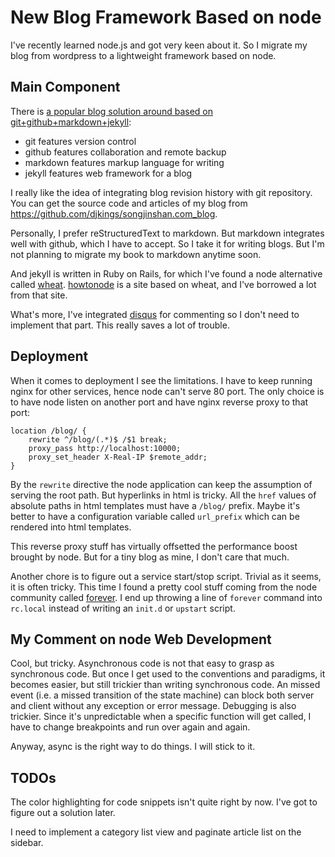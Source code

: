 # New Blog Framework Based on node

I've recently learned node.js and got very keen about it. So I migrate my blog from wordpress to a lightweight framework based on node.

## Main Component

There is [a popular blog solution around based on git+github+markdown+jekyll](http://www.yangzhiping.com/tech/writing-space.html):

* git features version control
* github features collaboration and remote backup
* markdown features markup language for writing
* jekyll features web framework for a blog

I really like the idea of integrating blog revision history with git repository. You can get the source code and articles of my blog from <https://github.com/djkings/songjinshan.com_blog>.

Personally, I prefer reStructuredText to markdown. But markdown integrates well with github, which I have to accept. So I take it for writing blogs. But I'm not planning to migrate my book to markdown anytime soon.

And jekyll is written in Ruby on Rails, for which I've found a node alternative called [wheat](https://github.com/creationix/wheat). [howtonode](http://howtonode.org) is a site based on wheat, and I've borrowed a lot from that site.

What's more, I've integrated [disqus](http://disqus.com) for commenting so I don't need to implement that part. This really saves a lot of trouble.

## Deployment

When it comes to deployment I see the limitations. I have to keep running nginx for other services, hence node can't serve 80 port. The only choice is to have node listen on another port and have nginx reverse proxy to that port:

```text
location /blog/ {
    rewrite ^/blog/(.*)$ /$1 break;
    proxy_pass http://localhost:10000;
    proxy_set_header X-Real-IP $remote_addr;
}
```

By the `rewrite` directive the node application can keep the assumption of serving the root path. But hyperlinks in html is tricky. All the `href` values of absolute paths in html templates must have a `/blog/` prefix. Maybe it's better to have a configuration variable called `url_prefix` which can be rendered into html templates.

This reverse proxy stuff has virtually offsetted the performance boost brought by node. But for a tiny blog as mine, I don't care that much.

Another chore is to figure out a service start/stop script. Trivial as it seems, it is often tricky. This time I found a pretty cool stuff coming from the node community called [forever](https://github.com/nodejitsu/forever). I end up throwing a line of `forever` command into `rc.local` instead of writing an `init.d` or `upstart` script.

## My Comment on node Web Development

Cool, but tricky. Asynchronous code is not that easy to grasp as synchronous code. But once I get used to the conventions and paradigms, it becomes easier, but still trickier than writing synchronous code. An missed event (i.e. a missed transition of the state machine) can block both server and client without any exception or error message. Debugging is also trickier. Since it's unpredictable when a specific function will get called, I have to change breakpoints and run over again and again.

Anyway, async is the right way to do things. I will stick to it.

## TODOs

The color highlighting for code snippets isn't quite right by now. I've got to figure out a solution later.

I need to implement a category list view and paginate article list on the sidebar.

